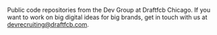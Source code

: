 Public code repositories from the Dev Group at Draftfcb Chicago.
If you want to work on big digital ideas for big brands, get in touch with us at [devrecruiting@draftfcb.com](mailto:devrecruiting@draftfcb.com).